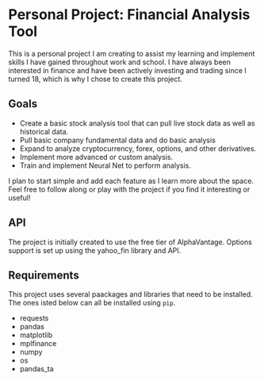 # Personal Project: Financial Analysis Tool

This is a personal project I am creating to assist my learning and implement skills I have gained throughout work and school. I have always been interested in finance and have been actively investing and trading since I turned 18, which is why I chose to create this project.

## Goals
- Create a basic stock analysis tool that can pull live stock data as well as historical data.
- Pull basic company fundamental data and do basic analysis
- Expand to analyze cryptocurrency, forex, options, and other derivatives.
- Implement more advanced or custom analysis.
- Train and implement Neural Net to perform analysis.

I plan to start simple and add each feature as I learn more about the space. Feel free to follow along or play with the project if you find it interesting or useful!

## API
The project is initially created to use the free tier of AlphaVantage. Options support is set up using the yahoo_fin library and API.

## Requirements
This project uses several paackages and libraries that need to be installed. The ones isted below can all be installed using 	```pip```.
- requests
- pandas
- matplotlib
- mplfinance
- numpy
- os
- pandas_ta
